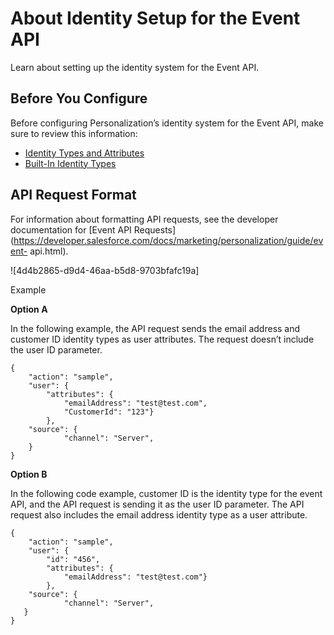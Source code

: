 

# About Identity Setup for the Event API

Learn about setting up the identity system for the Event API.

## Before You Configure

Before configuring Personalization’s identity system for the Event API, make
sure to review this information:

  * [Identity Types and Attributes](https://help.salesforce.com/s/articleView?id=sf.mc_pers_identity_type_attributes.htm&language=en_US&type=5 "Personalization’s identity system uses deterministic matching to create a Unified Customer Profile for each of your customers. Specific identifiers, called identity types, determine how to process web events, API events, and channel events to identify users from various sources. Personalization includes several built-in identity types, such as email address and customer ID. If the built-in identity types don’t meet the needs of your organization, you can create additional identity types.")
  * [Built-In Identity Types](https://help.salesforce.com/s/articleView?id=sf.mc_pers_identity_type_built_in.htm&language=en_US&type=5 "Identity types are specific identifiers that determine how Personalization processes web events, API events, and channel events to identify users from various sources. Personalization includes several built-in identity types, such as email address and customer ID. The built-in identity types don’t require configuration other than setting up event capture mechanisms, such as the sitemap or ETL jobs.")

## API Request Format

For information about formatting API requests, see the developer documentation
for [Event API
Requests](https://developer.salesforce.com/docs/marketing/personalization/guide/event-
api.html).

![4d4b2865-d9d4-46aa-b5d8-9703bfafc19a]

Example

**Option A**

In the following example, the API request sends the email address and customer
ID identity types as user attributes. The request doesn’t include the user ID
parameter.

    
    
    {
        "action": "sample",
        "user": {
            "attributes": {
                "emailAddress": "test@test.com",
                "CustomerId": "123"}
            },
        "source": {
                "channel": "Server",
        }
    }
    

**Option B**

In the following code example, customer ID is the identity type for the event
API, and the API request is sending it as the user ID parameter. The API
request also includes the email address identity type as a user attribute.

    
    
    {
        "action": "sample",
        "user": {
            "id": "456",
            "attributes": {
                "emailAddress": "test@test.com"}
            },
        "source": {
                "channel": "Server",
       }
    }
    

